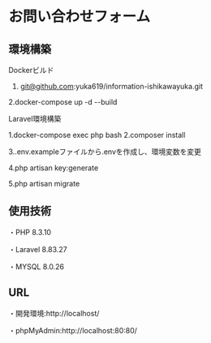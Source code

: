 # お問い合わせフォーム
## 環境構築
Dockerビルド
1. git@github.com:yuka619/information-ishikawayuka.git

2.docker-compose up -d --build

Laravel環境構築

1.docker-compose exec php bash
2.composer install

3..env.exampleファイルから.envを作成し、環境変数を変更

4.php artisan key:generate

5.php artisan migrate

## 使用技術
・PHP 8.3.10

・Laravel 8.83.27

・MYSQL 8.0.26
## URL
・開発環境:http://localhost/

・phpMyAdmin:http://localhost:80:80/
